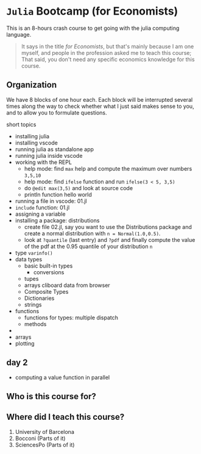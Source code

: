# `Julia` Bootcamp (for Economists)

This is an 8-hours crash course to get going with the julia computing language. 

> It says in the title *for Economists*, but that's mainly because I am one myself, and people in the profession asked me to teach this course; That said, you don't need any specific economics knowledge for this course.

## Organization

We have 8 blocks of one hour each. Each block will be interrupted several times along the way to check whether what I just said makes sense to you, and to allow you to formulate questions. 

short topics

* installing julia
* installing vscode
* running julia as standalone app
* running julia inside vscode
* working with the REPL
    * help mode: find `max` help and compute the maximum over numbers `3,5,10`
    * help mode: find `ifelse` function and run `ifelse(3 < 5, 3,5)`
    * do `@edit max(3,5)` and look at source code
    * println function hello world
* running a file in vscode: 01.jl
* `include` function: 01.jl
* assigning a variable
* installing a package: distributions
    * create file 02.jl, say you want to use the Distributions package and create a normal distribution with `n = Normal(1.0,0.5)`. 
    * look at `?quantile` (last entry) and `?pdf` and finally compute the value of the pdf at the 0.95 quantile of your distribution `n`
* type `varinfo()`
* data types
    * basic built-in types
        * conversions
    * tupes
    * arrays
        cliboard data from browser
    * Composite Types
    * Dictionaries
    * strings
* functions
    * functions for types: multiple dispatch
    * methods
* 
* arrays
* plotting


## day 2
* computing a value function in parallel


## Who is this course for?

## Where did I teach this course?

1. University of Barcelona
2. Bocconi (Parts of it)
3. SciencesPo (Parts of it)